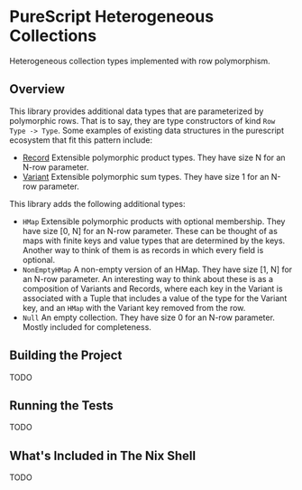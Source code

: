 # PureScript Heterogeneous Collections

Heterogeneous collection types implemented with row polymorphism.

## Overview

This library provides additional data types that are parameterized by
polymorphic rows. That is to say, they are type constructors of kind
`Row Type -> Type`. Some examples of existing data structures in the purescript
ecosystem that fit this pattern include:

- [Record](https://pursuit.purescript.org/packages/purescript-record)
  Extensible polymorphic product types. They have size N for an N-row
  parameter.
- [Variant](https://pursuit.purescript.org/packages/purescript-variant)
  Extensible polymorphic sum types. They have size 1 for an N-row parameter.

This library adds the following additional types:

- `HMap` Extensible polymorphic products with optional membership. They have
  size [0, N] for an N-row parameter. These can be thought of as maps with
  finite keys and value types that are determined by the keys. Another way to
  think of them is as records in which every field is optional.
- `NonEmptyHMap` A non-empty version of an HMap. They have size [1, N] for an
  N-row parameter. An interesting way to think about these is as a composition
  of Variants and Records, where each key in the Variant is associated with a
  Tuple that includes a value of the type for the Variant key, and an `HMap`
  with the Variant key removed from the row.
- `Null` An empty collection. They have size 0 for an N-row parameter. Mostly
  included for completeness.

## Building the Project

TODO

## Running the Tests

TODO

## What's Included in The Nix Shell

TODO
